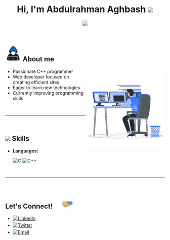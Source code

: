 <h1 align="center"><b>Hi, I'm Abdulrahman Aghbash</b> <img src="https://media.giphy.com/media/hvRJCLFzcasrR4ia7z/giphy.gif" width="35"></h1>

<p align="center">
  <a href="https://github.com/DenverCoder1/readme-typing-svg">
    <img src="https://readme-typing-svg.herokuapp.com?font=Time+New+Roman&amp;color=cyan&amp;size=25&amp;center=true&amp;vCenter=true&amp;width=600&amp;height=100&amp;lines=Hello+Welcome!;Self-taught+C%2B%2B+Developer;Web+Programmer"></a>
</p>

<br>

<h2 id="about-me"><img src="https://github.com/0xAbdulKhalid/0xAbdulKhalid/raw/main/assets/mdImages/about_me.gif" width="50px"> <strong>About me</strong></h2>
<p><img align="right" src="https://github.com/0xAbdulKhalid/0xAbdulKhalid/raw/main/assets/mdImages/Right_Side.gif" width="250px"></p>

<ul>
  <li>Passionate C++ programmer</li>
  <li>Web developer focused on creating efficient sites</li>
  <li>Eager to learn new technologies</li>
  <li>Currently improving programming skills</li>
</ul>

<br><hr><br>

<h2 id="skills"><img src="https://media2.giphy.com/media/QssGEmpkyEOhBCb7e1/giphy.gif" width="25"><b> Skills</b></h2>

<ul>
  <li><strong>Languages:</strong></li>
  <p>
    <img src="https://img.shields.io/badge/C%20-%232370ED.svg?style=for-the-badge&logo=c&logoColor=white" alt="C">
    <img src="https://img.shields.io/badge/C++%20-%2300599C.svg?style=for-the-badge&logo=c%2B%2B&logoColor=white" alt="C++">
  </p>
</ul>

<br><hr><br>

<h2 id="connect"><b>Let's Connect!</b> <img src="https://github.com/0xAbdulKhalid/0xAbdulKhalid/raw/main/assets/mdImages/handshake.gif" width="80"></h2>

<ul>
  <li>
    <a href="https://linkedin.com/in/fakeprofile" target="_blank">
      <img src="https://img.shields.io/badge/LinkedIn-%2300acee.svg?style=for-the-badge&logo=linkedin&logoColor=white" alt="LinkedIn" style="margin-bottom: 5px;">
    </a>
  </li>
  <li>
    <a href="https://twitter.com/fakeprofile" target="_blank">
      <img src="https://img.shields.io/badge/Twitter-%2300acee.svg?style=for-the-badge&logo=twitter&logoColor=white" alt="Twitter" style="margin-bottom: 5px;">
    </a>
  </li>
  <li>
    <a href="mailto:fakeemail@example.com" target="_blank">
      <img src="https://img.shields.io/badge/Gmail-%23EA4335.svg?style=for-the-badge&logo=gmail&logoColor=white" alt="Email" style="margin-bottom: 5px;">
    </a>
  </li>
</ul>
